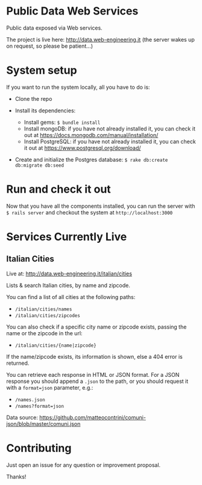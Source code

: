 # Public Data Web Services

Public data exposed via Web services.

The project is live here: http://data.web-engineering.it (the server wakes up on request, so please be patient...)

# System setup

If you want to run the system locally, all you have to do is:

* Clone the repo
* Install its dependencies:
  * Install gems: `$ bundle install`
  * Install mongoDB: if you have not already installed it, you can check it out at https://docs.mongodb.com/manual/installation/
  * Install PostgreSQL: if you have not already installed it, you can check it out at https://www.postgresql.org/download/

* Create and initialize the Postgres database:
  `$ rake db:create db:migrate db:seed`

# Run and check it out

Now that you have all the components installed, you can run the server with `$ rails server` and checkout the system at `http://localhost:3000`

# Services Currently Live

## Italian Cities

Live at: http://data.web-engineering.it/italian/cities

Lists & search Italian cities, by name and zipcode. 

You can find a list of all cities at the following paths: 
* `/italian/cities/names`
* `/italian/cities/zipcodes`

You can also check if a specific city name or zipcode exists, passing the name or the zipcode in the url: 
  * `/italian/cities/{name|zipcode}`

If the name/zipcode exists, its information is shown, else a 404 error is returned.

You can retrieve each response in HTML or JSON format. For a JSON response you should append a `.json` to the path, or you should request it with a `format=json` parameter, e.g.:
  * `/names.json`
  * `/names?format=json`

Data source: https://github.com/matteocontrini/comuni-json/blob/master/comuni.json

# Contributing

Just open an issue for any question or improvement proposal. 

Thanks!
